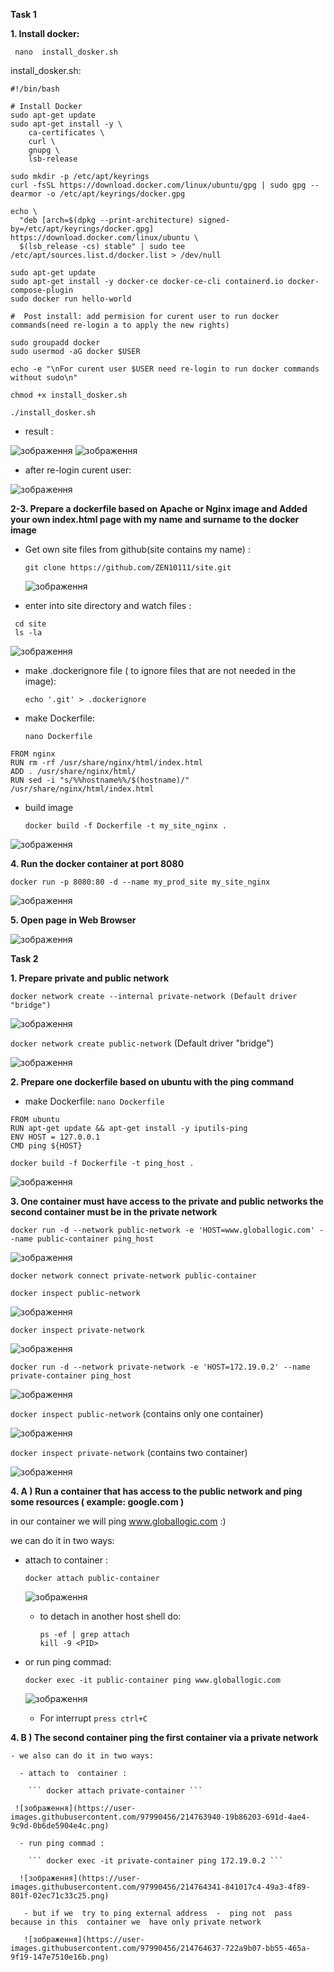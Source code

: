 **Task 1**

**1. Install docker:**

 ``` nano  install_dosker.sh```

install_dosker.sh: 
```
#!/bin/bash

# Install Docker
sudo apt-get update
sudo apt-get install -y \
    ca-certificates \
    curl \
    gnupg \
    lsb-release

sudo mkdir -p /etc/apt/keyrings
curl -fsSL https://download.docker.com/linux/ubuntu/gpg | sudo gpg --dearmor -o /etc/apt/keyrings/docker.gpg

echo \
  "deb [arch=$(dpkg --print-architecture) signed-by=/etc/apt/keyrings/docker.gpg] https://download.docker.com/linux/ubuntu \
  $(lsb_release -cs) stable" | sudo tee /etc/apt/sources.list.d/docker.list > /dev/null

sudo apt-get update
sudo apt-get install -y docker-ce docker-ce-cli containerd.io docker-compose-plugin
sudo docker run hello-world

#  Post install: add permision for curent user to run docker commands(need re-login a to apply the new rights)

sudo groupadd docker
sudo usermod -aG docker $USER

echo -e "\nFor curent user $USER need re-login to run docker commands without sudo\n"

```

 ``` chmod +x install_dosker.sh ```
 
 ``` ./install_dosker.sh ```


 - result :
 
  ![зображення](https://user-images.githubusercontent.com/97990456/214573119-d4447ac1-5cfc-43f6-928d-246aff1c94ec.png)
  ![зображення](https://user-images.githubusercontent.com/97990456/214573244-115eeb5a-5e32-437f-af19-39651538371f.png)
  
 - after re-login curent user:
 
  ![зображення](https://user-images.githubusercontent.com/97990456/214573566-e0404e6e-3c4a-49e9-b528-f6af0d34e812.png)

**2-3. Prepare a dockerfile based on Apache or Nginx image and 
Added your own index.html page with my name and surname to the docker image**

 - Get own  site files from github(site contains my name) :

   ``` git clone https://github.com/ZEN10111/site.git ```

   ![зображення](https://user-images.githubusercontent.com/97990456/214716128-efdc2d10-6bcc-4b59-a6d1-cfcdc017464c.png)


  - enter into site directory and watch files :
  
   ```
    cd site
    ls -la 
   ```
  
   ![зображення](https://user-images.githubusercontent.com/97990456/214716975-4fb3e1f9-5916-4b24-9a66-2f36fd1b2449.png)
 
 - make .dockerignore file ( to ignore files that are not needed in the image):
  
   ``` echo '.git' > .dockerignore ```
 
 - make Dockerfile:
 
   ```nano Dockerfile```

```
FROM nginx
RUN rm -rf /usr/share/nginx/html/index.html
ADD . /usr/share/nginx/html/
RUN sed -i "s/%%hostname%%/$(hostname)/" /usr/share/nginx/html/index.html

```
 - build image
 
   ``` docker build -f Dockerfile -t my_site_nginx . ```
  
 ![зображення](https://user-images.githubusercontent.com/97990456/214718722-4cbeecdd-64a5-444e-ba9e-9bf027017682.png)
 
 **4. Run the docker container at port 8080**
 
  ``` docker run -p 8080:80 -d --name my_prod_site my_site_nginx ```
 
 ![зображення](https://user-images.githubusercontent.com/97990456/214721242-68823077-13c3-4fff-ba50-3e7a24125683.png)


**5. Open page in Web Browser**

![зображення](https://user-images.githubusercontent.com/97990456/214719950-5ad68c6a-e29c-4e36-8242-9c6530d13a27.png)

 
**Task 2**
  
  **1. Prepare private and public network**
  
   ``` docker network create --internal private-network (Default driver "bridge") ```
   
   ![зображення](https://user-images.githubusercontent.com/97990456/214736601-72e2a8d9-cac8-4320-ba48-1d2d18b7a9b8.png)

   ``` docker network create public-network ``` (Default driver "bridge")
   
   ![зображення](https://user-images.githubusercontent.com/97990456/214739580-bc28a51c-c645-4086-b897-668cc01860f9.png)
 
 **2. Prepare one dockerfile based on ubuntu with the ping command**
 
 - make Dockerfile:
   ``` nano Dockerfile ```

```
FROM ubuntu
RUN apt-get update && apt-get install -y iputils-ping
ENV HOST = 127.0.0.1
CMD ping ${HOST}
```

 ``` docker build -f Dockerfile -t ping_host . ```
 
 ![зображення](https://user-images.githubusercontent.com/97990456/214753683-eda85854-604f-49be-bd67-7e04affe15cb.png)
 
**3. One container must have access to the private and public networks 
  the second container must be in the private network**
  
 ``` docker run -d --network public-network -e 'HOST=www.globallogic.com' --name public-container ping_host ```
 
 ![зображення](https://user-images.githubusercontent.com/97990456/214757236-017e3ff4-5d98-47e1-9412-710014be0e7a.png)
 
   ``` docker network connect private-network public-container ```
 
   ``` docker inspect public-network ```
   
   ![зображення](https://user-images.githubusercontent.com/97990456/214757660-c8e3de39-963b-4815-8248-4e697fc28557.png)
   
   ``` docker inspect private-network ```
   
   ![зображення](https://user-images.githubusercontent.com/97990456/214757881-a200817b-81a8-4be6-9e09-ed51c0ff784a.png)
   
 ``` docker run -d --network private-network -e 'HOST=172.19.0.2' --name private-container ping_host ```
 
 ![зображення](https://user-images.githubusercontent.com/97990456/214758239-55ee2b06-c8f8-4603-bba1-04e919d006c2.png)
 
 ``` docker inspect public-network ``` (contains only one container)
 
 ![зображення](https://user-images.githubusercontent.com/97990456/214758663-a105d3e2-e50f-49c7-9a8d-bfa5fda8fe0f.png)
 
 ``` docker inspect private-network ``` (contains two container)
 
 ![зображення](https://user-images.githubusercontent.com/97990456/214758902-408a5e00-0ff6-439d-8e54-64efb1657964.png)

 **4. A ) Run a container that has access to the public network and ping some resources (
example: google.com )**

  in our container we will ping www.globallogic.com :)
 
  we  can do it in two ways:
 
   - attach to  container :
  
     ``` docker attach public-container ```
   
     ![зображення](https://user-images.githubusercontent.com/97990456/214760120-8720f09d-7156-46ff-a0c8-fca260fb0125.png)
    
     - to detach in another host shell  do:
         ``` 
         ps -ef | grep attach  
         kill -9 <PID>
         ````
  - or run ping commad:  
 
    ``` docker exec -it public-container ping www.globallogic.com ```
 
    ![зображення](https://user-images.githubusercontent.com/97990456/214760914-32c2766f-7693-4eea-924d-90c24f03f8e9.png)

    - For interrupt  ```press ctrl+C```
 
 **4. B ) The second container ping the first container via a private network**
 
    - we also can do it in two ways:
 
      - attach to  container :
 
        ``` docker attach private-container ```
 
     ![зображення](https://user-images.githubusercontent.com/97990456/214763940-19b86203-691d-4ae4-9c9d-0b6de5904e4c.png)
    
      - run ping commad : 
 
        ``` docker exec -it private-container ping 172.19.0.2 ```
 
      ![зображення](https://user-images.githubusercontent.com/97990456/214764341-841017c4-49a3-4f89-801f-02ec71c33c25.png)
 
       - but if we  try to ping external address  -  ping not  pass  because in this  container we  have only private network
       
       ![зображення](https://user-images.githubusercontent.com/97990456/214764637-722a9b07-bb55-465a-9f19-147e7510e16b.png)

 
